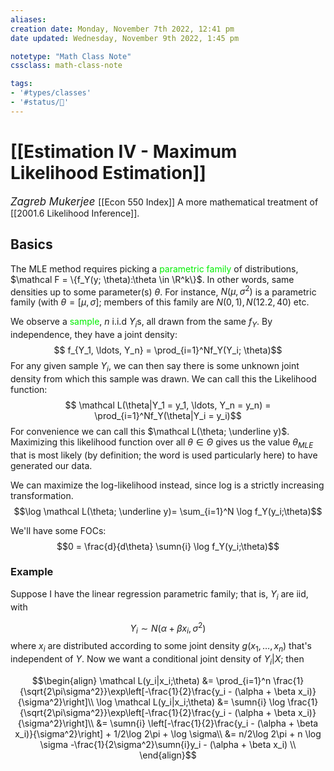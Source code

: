 ```yaml
---
aliases:
creation date: Monday, November 7th 2022, 12:41 pm
date updated: Wednesday, November 9th 2022, 1:45 pm

notetype: "Math Class Note"
cssclass: math-class-note

tags: 
- '#types/classes'
- '#status/🚧'
---
```


# [[Estimation IV - Maximum Likelihood Estimation]]
<span style = "font-size:120%"><i >Zagreb Mukerjee </i></span>
[[Econ 550 Index]]
A more mathematical treatment of [[2001.6 Likelihood Inference]].


## Basics

The MLE method requires picking a <font color=gree>parametric family</font> of distributions, $\mathcal F = \{f_Y(y; \theta):\theta \in \R^k\}$. In other words, same densities up to some parameter(s) $\theta$. For instance, $N(\mu, \sigma^2)$ is a parametric family (with $\theta = [\mu, \sigma]$; members of this family are $N(0,1), N(12.2, 40)$ etc. 

We observe a <font color=gree>sample</font>, $n$ i.i.d $Y_i$s, all drawn from the same $f_Y$. By independence, they have a joint density: 
$$ f_{Y_1, \ldots, Y_n} = \prod_{i=1}^Nf_Y(Y_i; \theta)$$
For any given sample $Y_i$, we can then say there is some unknown joint density from which this sample was drawn. We can call this the Likelihood function: 
$$ \mathcal L(\theta|Y_1 = y_1, \ldots, Y_n = y_n) = \prod_{i=1}^Nf_Y(\theta|Y_i = y_i)$$
For convenience we can call this $\mathcal L(\theta; \underline y)$. Maximizing this likelihood function over all $\theta \in \Theta$ gives us the value $\theta_{MLE}$ that is most likely (by definition; the word is used particularly here) to have generated our data. 

We can maximize the log-likelihood instead, since log is a strictly increasing transformation. 
$$\log \mathcal L(\theta; \underline y)= \sum_{i=1}^N \log f_Y(y_i;\theta)$$

We'll have some FOCs: 
$$0 = \frac{d}{d\theta} \sumn{i} \log f_Y(y_i;\theta)$$
### Example

Suppose I have the linear regression parametric family; that is, $Y_i$ are iid, with 

$$ Y_i \sim N(\alpha + \beta x_i, \sigma^2)$$
where $x_i$ are distributed according to some joint density $g(x_1, \ldots, x_n)$ that's independent of $Y$. Now we want a conditional joint density of $Y_i|X$; then

$$\begin{align}
\mathcal L(y_i|x_i;\theta) &= \prod_{i=1}^n \frac{1}{\sqrt{2\pi\sigma^2}}\exp\left[-\frac{1}{2}\frac{y_i - (\alpha + \beta x_i)}{\sigma^2}\right]\\
\log \mathcal L(y_i|x_i;\theta) &= \sumn{i} \log \frac{1}{\sqrt{2\pi\sigma^2}}\exp\left[-\frac{1}{2}\frac{y_i - (\alpha + \beta x_i)}{\sigma^2}\right]\\
&= \sumn{i} \left[-\frac{1}{2}\frac{y_i - (\alpha + \beta x_i)}{\sigma^2}\right] + 1/2\log 2\pi + \log \sigma\\
&= n/2\log 2\pi + n \log \sigma -\frac{1}{2\sigma^2}\sumn{i}y_i - (\alpha + \beta x_i) \\
\end{align}$$
